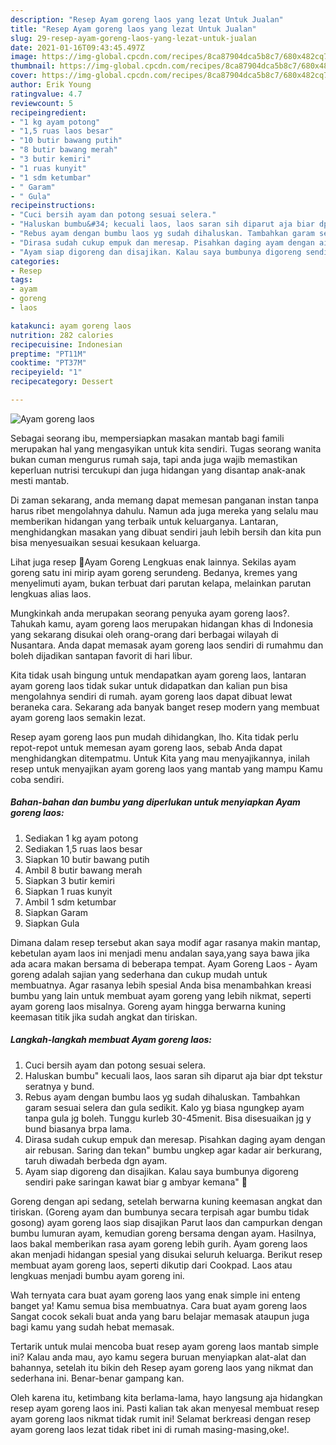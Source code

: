 ```yaml
---
description: "Resep Ayam goreng laos yang lezat Untuk Jualan"
title: "Resep Ayam goreng laos yang lezat Untuk Jualan"
slug: 29-resep-ayam-goreng-laos-yang-lezat-untuk-jualan
date: 2021-01-16T09:43:45.497Z
image: https://img-global.cpcdn.com/recipes/8ca87904dca5b8c7/680x482cq70/ayam-goreng-laos-foto-resep-utama.jpg
thumbnail: https://img-global.cpcdn.com/recipes/8ca87904dca5b8c7/680x482cq70/ayam-goreng-laos-foto-resep-utama.jpg
cover: https://img-global.cpcdn.com/recipes/8ca87904dca5b8c7/680x482cq70/ayam-goreng-laos-foto-resep-utama.jpg
author: Erik Young
ratingvalue: 4.7
reviewcount: 5
recipeingredient:
- "1 kg ayam potong"
- "1,5 ruas laos besar"
- "10 butir bawang putih"
- "8 butir bawang merah"
- "3 butir kemiri"
- "1 ruas kunyit"
- "1 sdm ketumbar"
- " Garam"
- " Gula"
recipeinstructions:
- "Cuci bersih ayam dan potong sesuai selera."
- "Haluskan bumbu&#34; kecuali laos, laos saran sih diparut aja biar dpt tekstur seratnya y bund."
- "Rebus ayam dengan bumbu laos yg sudah dihaluskan. Tambahkan garam sesuai selera dan gula sedikit. Kalo yg biasa ngungkep ayam tanpa gula jg boleh. Tunggu kurleb 30-45menit. Bisa disesuaikan jg y bund biasanya brpa lama."
- "Dirasa sudah cukup empuk dan meresap. Pisahkan daging ayam dengan air rebusan. Saring dan tekan&#34; bumbu ungkep agar kadar air berkurang, taruh diwadah berbeda dgn ayam."
- "Ayam siap digoreng dan disajikan. Kalau saya bumbunya digoreng sendiri pake saringan kawat biar g ambyar kemana&#34; 😬"
categories:
- Resep
tags:
- ayam
- goreng
- laos

katakunci: ayam goreng laos 
nutrition: 282 calories
recipecuisine: Indonesian
preptime: "PT11M"
cooktime: "PT37M"
recipeyield: "1"
recipecategory: Dessert

---
```



![Ayam goreng laos](https://img-global.cpcdn.com/recipes/8ca87904dca5b8c7/680x482cq70/ayam-goreng-laos-foto-resep-utama.jpg)

Sebagai seorang ibu, mempersiapkan masakan mantab bagi famili merupakan hal yang mengasyikan untuk kita sendiri. Tugas seorang  wanita bukan cuman mengurus rumah saja, tapi anda juga wajib memastikan keperluan nutrisi tercukupi dan juga hidangan yang disantap anak-anak mesti mantab.

Di zaman  sekarang, anda memang dapat memesan panganan instan tanpa harus ribet mengolahnya dahulu. Namun ada juga mereka yang selalu mau memberikan hidangan yang terbaik untuk keluarganya. Lantaran, menghidangkan masakan yang dibuat sendiri jauh lebih bersih dan kita pun bisa menyesuaikan sesuai kesukaan keluarga. 

Lihat juga resep 🍗Ayam Goreng Lengkuas enak lainnya. Sekilas ayam goreng satu ini mirip ayam goreng serundeng. Bedanya, kremes yang menyelimuti ayam, bukan terbuat dari parutan kelapa, melainkan parutan lengkuas alias laos.

Mungkinkah anda merupakan seorang penyuka ayam goreng laos?. Tahukah kamu, ayam goreng laos merupakan hidangan khas di Indonesia yang sekarang disukai oleh orang-orang dari berbagai wilayah di Nusantara. Anda dapat memasak ayam goreng laos sendiri di rumahmu dan boleh dijadikan santapan favorit di hari libur.

Kita tidak usah bingung untuk mendapatkan ayam goreng laos, lantaran ayam goreng laos tidak sukar untuk didapatkan dan kalian pun bisa mengolahnya sendiri di rumah. ayam goreng laos dapat dibuat lewat beraneka cara. Sekarang ada banyak banget resep modern yang membuat ayam goreng laos semakin lezat.

Resep ayam goreng laos pun mudah dihidangkan, lho. Kita tidak perlu repot-repot untuk memesan ayam goreng laos, sebab Anda dapat menghidangkan ditempatmu. Untuk Kita yang mau menyajikannya, inilah resep untuk menyajikan ayam goreng laos yang mantab yang mampu Kamu coba sendiri.

<!--inarticleads1-->

##### Bahan-bahan dan bumbu yang diperlukan untuk menyiapkan Ayam goreng laos:

1. Sediakan 1 kg ayam potong
1. Sediakan 1,5 ruas laos besar
1. Siapkan 10 butir bawang putih
1. Ambil 8 butir bawang merah
1. Siapkan 3 butir kemiri
1. Siapkan 1 ruas kunyit
1. Ambil 1 sdm ketumbar
1. Siapkan  Garam
1. Siapkan  Gula


Dimana dalam resep tersebut akan saya modif agar rasanya makin mantap, kebetulan ayam laos ini menjadi menu andalan saya,yang saya bawa jika ada acara makan bersama di beberapa tempat. Ayam Goreng Laos - Ayam goreng adalah sajian yang sederhana dan cukup mudah untuk membuatnya. Agar rasanya lebih spesial Anda bisa menambahkan kreasi bumbu yang lain untuk membuat ayam goreng yang lebih nikmat, seperti ayam goreng laos misalnya. Goreng ayam hingga berwarna kuning keemasan titik jika sudah angkat dan tiriskan. 

<!--inarticleads2-->

##### Langkah-langkah membuat Ayam goreng laos:

1. Cuci bersih ayam dan potong sesuai selera.
1. Haluskan bumbu&#34; kecuali laos, laos saran sih diparut aja biar dpt tekstur seratnya y bund.
1. Rebus ayam dengan bumbu laos yg sudah dihaluskan. Tambahkan garam sesuai selera dan gula sedikit. Kalo yg biasa ngungkep ayam tanpa gula jg boleh. Tunggu kurleb 30-45menit. Bisa disesuaikan jg y bund biasanya brpa lama.
1. Dirasa sudah cukup empuk dan meresap. Pisahkan daging ayam dengan air rebusan. Saring dan tekan&#34; bumbu ungkep agar kadar air berkurang, taruh diwadah berbeda dgn ayam.
1. Ayam siap digoreng dan disajikan. Kalau saya bumbunya digoreng sendiri pake saringan kawat biar g ambyar kemana&#34; 😬


Goreng dengan api sedang, setelah berwarna kuning keemasan angkat dan tiriskan. (Goreng ayam dan bumbunya secara terpisah agar bumbu tidak gosong) ayam goreng laos siap disajikan Parut laos dan campurkan dengan bumbu lumuran ayam, kemudian goreng bersama dengan ayam. Hasilnya, laos bakal memberikan rasa ayam goreng lebih gurih. Ayam goreng laos akan menjadi hidangan spesial yang disukai seluruh keluarga. Berikut resep membuat ayam goreng laos, seperti dikutip dari Cookpad. Laos atau lengkuas menjadi bumbu ayam goreng ini. 

Wah ternyata cara buat ayam goreng laos yang enak simple ini enteng banget ya! Kamu semua bisa membuatnya. Cara buat ayam goreng laos Sangat cocok sekali buat anda yang baru belajar memasak ataupun juga bagi kamu yang sudah hebat memasak.

Tertarik untuk mulai mencoba buat resep ayam goreng laos mantab simple ini? Kalau anda mau, ayo kamu segera buruan menyiapkan alat-alat dan bahannya, setelah itu bikin deh Resep ayam goreng laos yang nikmat dan sederhana ini. Benar-benar gampang kan. 

Oleh karena itu, ketimbang kita berlama-lama, hayo langsung aja hidangkan resep ayam goreng laos ini. Pasti kalian tak akan menyesal membuat resep ayam goreng laos nikmat tidak rumit ini! Selamat berkreasi dengan resep ayam goreng laos lezat tidak ribet ini di rumah masing-masing,oke!.

